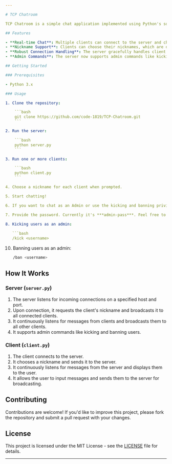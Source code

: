 ```yaml
---

# TCP Chatroom

TCP Chatroom is a simple chat application implemented using Python's socket programming. It allows multiple clients to connect to a central server and communicate with each other in real-time.

## Features

- **Real-time Chat**: Multiple clients can connect to the server and chat with each other in real-time.
- **Nickname Support**: Clients can choose their nicknames, which are displayed alongside their messages.
- **Robust Connection Handling**: The server gracefully handles client connections and disconnections.
- **Admin Commands**: The server now supports admin commands like kicking and banning users.

## Getting Started

### Prerequisites

- Python 3.x

### Usage

1. Clone the repository:

    ```bash
    git clone https://github.com/code-1819/TCP-Chatroom.git
    ```

2. Run the server:

    ```bash
    python server.py
    ```

3. Run one or more clients:

    ```bash
    python client.py
    ```

4. Choose a nickname for each client when prompted.

5. Start chatting!

6. If you want to chat as an Admin or use the kicking and banning privileges as an Admin do choose the nickname as ***admin*** and it will prompt you for password.

7. Provide the password. Currently it's ***admin-pass***. Feel free to change it as per your liking!

8. Kicking users as an admin:
   
   ```bash
   /kick <username>
   ```

10. Banning users as an admin:
    
    ```bash
    /ban <username>
    ```

    
## How It Works

### Server (`server.py`)

1. The server listens for incoming connections on a specified host and port.
2. Upon connection, it requests the client's nickname and broadcasts it to all connected clients.
3. It continuously listens for messages from clients and broadcasts them to all other clients.
4. It supports admin commands like kicking and banning users.

### Client (`client.py`)

1. The client connects to the server.
2. It chooses a nickname and sends it to the server.
3. It continuously listens for messages from the server and displays them to the user.
4. It allows the user to input messages and sends them to the server for broadcasting.

## Contributing

Contributions are welcome! If you'd like to improve this project, please fork the repository and submit a pull request with your changes.

## License

This project is licensed under the MIT License - see the [LICENSE](LICENSE) file for details.

---
```

